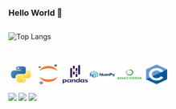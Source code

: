 ### Hello World 👋
##
![Top Langs](https://github-readme-stats.vercel.app/api/top-langs/?username=patriciacls&layout=compact)
##
<div style="display: inline_block"><br>
      <img align="center" alt="Mi-Python" height="40" width="50" src="https://raw.githubusercontent.com/devicons/devicon/master/icons/python/python-original.svg">
      <img align="center" alt="Mi-Jupyter" height="40" width="50" src="https://raw.githubusercontent.com/devicons/devicon/master/icons/jupyter/jupyter-original.svg">
      <img align="center" alt="Mi-Pandas" height="40" width="50" src="https://raw.githubusercontent.com/devicons/devicon/master/icons/pandas/pandas-original-wordmark.svg">
      <img align="center" alt="Mi-Numpy" height="40" width="50" src="https://raw.githubusercontent.com/devicons/devicon/master/icons/numpy/numpy-original-wordmark.svg">
      <img align="center" alt="Mi-Numpy" height="40" width="50" src="https://raw.githubusercontent.com/devicons/devicon/master/icons/anaconda/anaconda-original-wordmark.svg">
       <img align="center" alt="Mi-React" height="40" width="50" src="https://raw.githubusercontent.com/devicons/devicon/master/icons/c/c-original.svg">

    
<div style="display: inline_block"><br>

<div> 
    <a href="https://instagram.com/patriciacls" target="_blank"><img src="https://img.shields.io/badge/-Instagram-%23E4405F?style=for-the-badge&logo=instagram&logoColor=white" target="_blank"></a>
  <a href = "mailto:patriciarckt@gmail.com"><img src="https://img.shields.io/badge/-Gmail-%23333?style=for-the-badge&logo=gmail&logoColor=white" target="_blank"></a>
  <a href="https://www.linkedin.com/in/patriciacls/" target="_blank"><img src="https://img.shields.io/badge/-LinkedIn-%230077B5?style=for-the-badge&logo=linkedin&logoColor=white" target="_blank"></a> 
  
</div>

